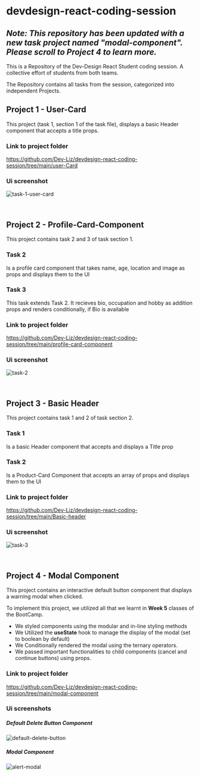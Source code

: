 # devdesign-react-coding-session
## *Note: This repository has been updated with a new task project named "modal-component". Please scroll to Project 4 to learn more.*


This is a Repository of the Dev-Design React Student coding session. A collective effort of students from both teams.

The Repository contains all tasks from the session, categorized into independent Projects.

## Project 1 - User-Card
This project (task 1, section 1 of the task file), displays a basic Header component that accepts a title props.

### Link to project folder
https://github.com/Dev-Liz/devdesign-react-coding-session/tree/main/user-Card

### Ui screenshot
![task-1-user-card](https://github.com/user-attachments/assets/7f83cc49-655b-4ec8-b444-d43c38ff3cda)

<br>

## Project 2 - Profile-Card-Component
This project contains task 2 and 3 of task section 1.

### Task 2
Is a profile card component that takes name, age, location and image as props and displays them to the UI

### Task 3
This task extends Task 2. It recieves bio, occupation and hobby as addition props and renders conditionally, if Bio is available

### Link to project folder
https://github.com/Dev-Liz/devdesign-react-coding-session/tree/main/profile-card-component

### Ui screenshot
![task-2](https://github.com/user-attachments/assets/9280f068-ae10-478b-a8e2-2420f3e447b9)


<br>

## Project 3 - Basic Header

This project contains task 1 and 2 of task section 2.

### Task 1
Is a basic Header component that accepts and displays a Title prop

### Task 2
Is a Product-Card Component that accepts an array of props and displays them to the UI

### Link to project folder
https://github.com/Dev-Liz/devdesign-react-coding-session/tree/main/Basic-header

### Ui screenshot
![task-3](https://github.com/user-attachments/assets/3ab1e485-e953-4a69-a0b1-260411160318)


<br>

## Project 4 - Modal Component

This project contains an interactive default button component that displays a warning modal when clicked.

To implement this project, we utilized all that we learnt in **Week 5** classes of the BootCamp.
- We styled components using the modular and in-line styling methods
- We Utilized the **useState** hook to manage the display of the modal (set to boolean by default)
- We Conditionally rendered the modal using the ternary operators.
- We passed important functionalities to child components (cancel and continue buttons) using props.



### Link to project folder
https://github.com/Dev-Liz/devdesign-react-coding-session/tree/main/modal-component

### Ui screenshots
##### Default Delete Button Component
![default-delete-button](https://github.com/user-attachments/assets/61a4d63d-4f36-4469-a633-c952bcfc6b64)

##### Modal Component
![alert-modal](https://github.com/user-attachments/assets/5c415d7c-a1d7-4978-b075-cd3e1e04d39f)



